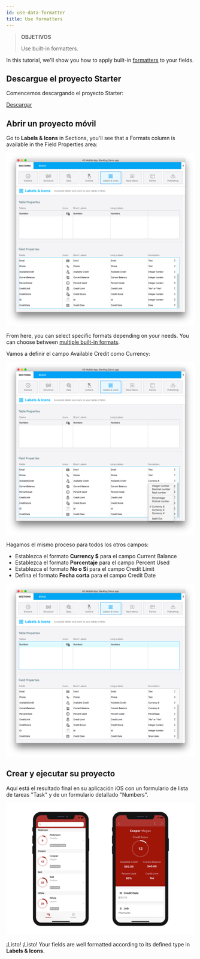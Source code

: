 ```yaml
---
id: use-data-formatter
title: Use formatters
---
```


> **OBJETIVOS**
> 
> Use built-in formatters.


In this tutorial, we'll show you how to apply built-in [formatters](../../project-definition/labels-and-icons.md#formatters) to your fields.

## Descargue el proyecto Starter

Comencemos descargando el proyecto Starter:

<div className="center-button">
<a className="button button--primary"
href="https://github.com/4d-go-mobile/tutorial-DataFormatter/releases/latest/download/tutorial-DataFormatter.zip">Descargar</a>
</div>

## Abrir un proyecto móvil

Go to **Labels & Icons** in Sections, you'll see that a Formats column is available in the Field Properties area:

![Data formatter labels icons](img/data-formatter-labels-icons.png)

From here, you can select specific formats depending on your needs. You can choose between [multiple built-in formats](../../project-definition/labels-and-icons.md#selecting-a-formatter).

Vamos a definir el campo Available Credit como Currency:

![Available credit currency](img/available-credit-currency.png)

Hagamos el mismo proceso para todos los otros campos:

* Establezca el formato **Currency $** para el campo Current Balance
* Establezca el formato **Porcentaje** para el campo Percent Used
* Establezca el formato **No o Sí** para el campo Credit Limit
* Defina el formato **Fecha corta** para el campo Credit Date

![Select field formatters](img/select-field-formatters.png)

## Crear y ejecutar su proyecto

Aquí está el resultado final en su aplicación iOS con un formulario de lista de tareas "Task" y de un formulario detallado "Numbers".

![Result data formatter iphone](img/result-data-formatter-iphone.png)

¡Listo! ¡Listo! Your fields are well formatted according to its defined type in **Labels & Icons**.